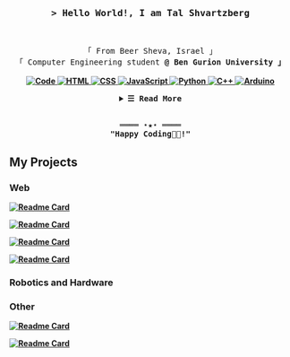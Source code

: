 

<!-- Intro  -->
<h3 align="center">
        <samp>&gt; Hello World!, I am
                <b><a>Tal Shvartzberg</a></b>
        </samp>
</h3>
<br>

<p align="center">
        <!-- Organisation  -->
        <samp>
                「 From Beer Sheva, Israel 」
                <br>
                「 Computer Engineering student <b target="_blank" href="https://in.bgu.ac.il/en/pages/default.aspx/">@ Ben Gurion University<b> 」
                <br>
                <br>
        </samp>
        <!-- Programming Languages -->
        <!-- Code logo -->
        <a href="https://github.com/talshva?tab=repositories" target="_blank"><img alt="Code"
                        src="https://img.shields.io/badge/-code-000000?style=flat-square&logo=Plex&logoColor=white">
        </a>
        <!-- HTML -->
        <a href="https://github.com/talshva?tab=repositories" target="_blank"><img alt="HTML"
                        src="https://img.shields.io/badge/-HTML-E34F26?style=flat-square&logo=HTML5&logoColor=white">
        </a>
        <!-- CSS  -->
        <a href="https://github.com/talshva?tab=repositories" target="_blank"><img alt="CSS"
                        src="https://img.shields.io/badge/-CSS-1572B6?style=flat-square&logo=CSS3&logoColor=white">
        </a>
        <!-- JavaScript -->
        <a href="https://github.com/talshva?tab=repositories" target="_blank"><img alt="JavaScript"
                        src="https://img.shields.io/badge/-JavaScript-F7DF1E?style=flat-square&logo=JavaScript&logoColor=white">
        </a>
        <!-- Python -->
        <a href="https://github.com/talshva?tab=repositories" target="_blank"><img alt="Python"
                        src="https://img.shields.io/badge/-Python-3776AB?style=flat-square&logo=Python&logoColor=white">
        </a>
        <!-- C++ -->
        <a href="https://github.com/talshva?tab=repositories" target="_blank"><img alt="C++"
                        src="https://img.shields.io/badge/-C++-9b3675?style=flat-square&logo=C%2B%2B&logoColor=white">
        </a>
        <!-- Arduino -->
        <a href="https://github.com/talshva?tab=repositories" target="_blank"><img alt="Arduino"
                        src="https://img.shields.io/badge/-Arduino-00979D?style=flat-square&logo=Arduino&logoColor=white">
        </a>
</p>

<!-- Details Section-->
<details align="center">
    <summary> <samp>&#9776; Read More</samp></summary>
    <p align="center">
        <br>
        <!-- Activity Widget -->
        <img alt="Tal Shvartzberg's GitHub Stats"
                src="https://github-readme-stats.vercel.app/api?username=talshva&show_icons=true&theme=radical" />
        <br>
        <!-- Social Links -->
        <p>Find me on</p>
        <!-- Gmail -->
        <a href="mailto:talshva@gmail.com" target="_blank"><img alt="Gmail"
                src="https://img.shields.io/badge/-Gmail-EA4335?style=flat-square&logo=Gmail&logoColor=white">
        </a>
        <!-- Facebook -->
        <a href="https://www.facebook.com/1TalShvartzberg" target="_blank"><img alt="Facebook"
                src="https://img.shields.io/badge/-Facebook-1877F2?style=flat-square&logo=Facebook&logoColor=white">
        </a>
        <!-- Instagram -->
        <a href="https://www.instagram.com/talshva/" target="_blank"><img alt="Instagram"
                src="https://img.shields.io/badge/-Instagram-E4405F?style=flat-square&logo=Instagram&logoColor=white">
        </a>
        <!-- Linkedin -->
        <a href="https://www.linkedin.com/in/TalShva/" target="_blank"><img alt="Linkedin"
                src="https://img.shields.io/badge/-Linkedin-0A66C2?style=flat-square&logo=Linkedin&logoColor=white">
        </a>
        <a href="https://github.com/talshva/github-profile-views-counter">
         <img src="https://komarev.com/ghpvc/?username=talshva">
         </a>
    </p>
</details>
<br>

<!-- Footer -->
<samp>
    <p align="center">
        ════ ⋆★⋆ ════
        <br>
        "Happy Coding👨‍💻!"
    </p>
</samp>


## My Projects

### Web

[![Readme Card](https://github-readme-stats.vercel.app/api/pin/?username=talshva&repo=MineSweeper)](https://github.com/talshva/MineSweeper)

[![Readme Card](https://github-readme-stats.vercel.app/api/pin/?username=talshva&repo=Game-of-Life)](https://github.com/talshva/Game-of-Life)

[![Readme Card](https://github-readme-stats.vercel.app/api/pin/?username=talshva&repo=OOP-Aquarium)](https://github.com/talshva/OOP-Aquarium)
        
[![Readme Card](https://github-readme-stats.vercel.app/api/pin/?username=talshva&repo=String-Encryption)](https://github.com/talshva/String-Encryption)        

### Robotics and Hardware


### Other
[![Readme Card](https://github-readme-stats.vercel.app/api/pin/?username=talshva&repo=Tic-Tac-Toe)](https://github.com/talshva/Tic-Tac-Toe)

[![Readme Card](https://github-readme-stats.vercel.app/api/pin/?username=talshva&repo=Ben-Gurion-University-Exercises)](https://github.com/talshva/Ben-Gurion-University-Exercises)


